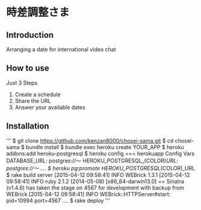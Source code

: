 # 時差調整さま

## Introduction

Arranging a date for international video chat


## How to use

Just 3 Steps

1. Create a schedule
2. Share the URL
3. Answer your available dates


## Installation

'''
$ git clone https://github.com/kenzan8000/chosei-sama.git
$ cd chosei-sama
$ bundle install
$ bundle exec heroku create YOUR_APP
$ heroku addons:add heroku-postgresql
$ heroku config
=== herokuapp Config Vars
DATABASE_URL:                  postgres://〜
HEROKU_POSTGRESQL_(COLOR)_URL: postgres://〜
....
$ heroku pg:promote HEROKU_POSTGRESQL_(COLOR)_URL
$ rake build server
[2015-04-12 09:58:41] INFO  WEBrick 1.3.1
[2015-04-12 09:58:41] INFO  ruby 2.1.2 (2014-05-08) [x86_64-darwin13.0]
== Sinatra (v1.4.6) has taken the stage on 4567 for development with backup from WEBrick
[2015-04-12 09:58:41] INFO  WEBrick::HTTPServer#start: pid=10994 port=4567
....
$ rake deploy
'''
